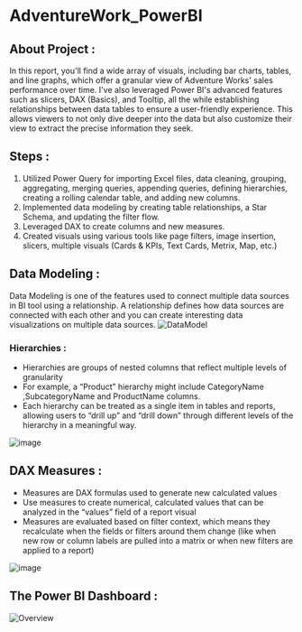 # AdventureWork_PowerBI

## About Project  :
In this report, you'll find a wide array of visuals, including bar charts, tables, and line graphs, which offer a granular view of Adventure Works' sales performance over time. I've also leveraged Power BI's advanced features such as slicers, DAX (Basics), and Tooltip, all the while establishing relationships between data tables to ensure a user-friendly experience. This allows viewers to not only dive deeper into the data but also customize their view to extract the precise information they seek.

## Steps :
1. Utilized Power Query for importing Excel files, data cleaning, grouping, aggregating, merging queries, appending queries, defining hierarchies, creating a rolling calendar table, and adding new columns.
2. Implemented data modeling by creating table relationships, a Star Schema, and updating the filter flow.
3. Leveraged DAX to create columns and new measures.
4. Created visuals using various tools like page filters, image insertion, slicers, multiple visuals (Cards & KPIs, Text Cards, Metrix, Map, etc.)

## Data Modeling :
Data Modeling is one of the features used to connect multiple data sources in BI tool using a relationship. A relationship defines how data sources are connected with each other and you can create interesting data visualizations on multiple data sources.
![DataModel](https://github.com/user-attachments/assets/2945315d-5fd6-43e7-8218-d7d9ce847d91)

### Hierarchies :
- Hierarchies are groups of nested columns that reflect multiple
levels of granularity
- For example, a “Product” hierarchy might include CategoryName ,SubcategoryName and ProductName columns.
- Each hierarchy can be treated as a single item in tables and reports, allowing users to “drill up” and “drill down” through different levels of the hierarchy in a
meaningful way.

![image](https://github.com/user-attachments/assets/0f1e2cd7-6333-4503-b4a0-b22a5059e1c6)


## DAX Measures :
- Measures are DAX formulas used to generate new calculated values
- Use measures to create numerical, calculated values that can be analyzed in the “values” field of a report visual
- Measures are evaluated based on filter context, which means they recalculate when the fields or filters around them change (like when new row or column labels are pulled into a matrix or when new filters are applied to a report)
  
![image](https://github.com/user-attachments/assets/ea6cad81-e1eb-4af6-80e4-6bad539a0ef9)



## The Power BI Dashboard :
![Overview](https://github.com/user-attachments/assets/b2eb4f88-9983-4e1f-8c1f-b0e6bbf89c42)




